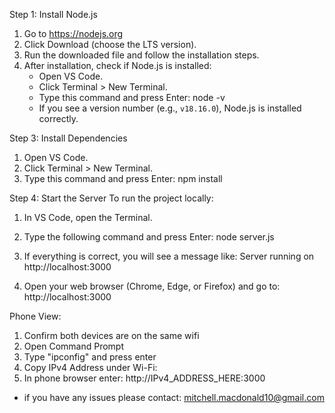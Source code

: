 Step 1: Install Node.js  

1. Go to https://nodejs.org
2. Click Download (choose the LTS version).  
3. Run the downloaded file and follow the installation steps.  
4. After installation, check if Node.js is installed:  
   - Open VS Code.  
   - Click Terminal > New Terminal.
   - Type this command and press Enter:
       node -v
   - If you see a version number (e.g., `v18.16.0`), Node.js is installed correctly.  


Step 3: Install Dependencies  
1. Open VS Code.  
2. Click Terminal > New Terminal.  
3. Type this command and press Enter: 
     npm install


Step 4: Start the Server
To run the project locally:  
1. In VS Code, open the Terminal.  
2. Type the following command and press Enter:
     node server.js
   
4. If everything is correct, you will see a message like:
     Server running on http://localhost:3000
   
5. Open your web browser (Chrome, Edge, or Firefox) and go to:  
   http://localhost:3000

Phone View: 
  1. Confirm both devices are on the same wifi
  2. Open Command Prompt
  3. Type "ipconfig" and press enter
  4. Copy IPv4 Address under Wi-Fi:
  5. In phone browser enter: http://IPv4_ADDRESS_HERE:3000


- if you have any issues please contact: mitchell.macdonald10@gmail.com



